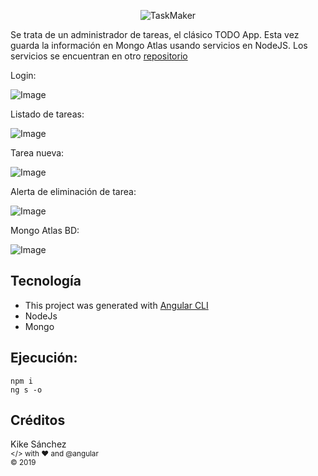 <p align="center">
  <img src="https://kike.pe/angular-lab/taskmaker/logo.png" alt="TaskMaker"/>
</p>

Se trata de un administrador de tareas, el clásico TODO App.
Esta vez guarda la información en Mongo Atlas usando servicios en NodeJS.
Los servicios se encuentran en otro [repositorio](https://github.com/KikeSan/serviceAPI)

Login:

![Image](https://kike.pe/angular-lab/taskmaker/1.png)

Listado de tareas:

![Image](https://kike.pe/angular-lab/taskmaker/2.png)

Tarea nueva:

![Image](https://kike.pe/angular-lab/taskmaker/3.png)

Alerta de eliminación de tarea:

![Image](https://kike.pe/angular-lab/taskmaker/4.png)

Mongo Atlas BD:

![Image](https://kike.pe/angular-lab/taskmaker/5.png)

## Tecnología

- This project was generated with [Angular CLI](https://github.com/angular/angular-cli)
- NodeJs
- Mongo

## Ejecución:

```console
npm i
ng s -o
```

## Créditos

Kike Sánchez  
<sub></> with ♥ and @angular </sub>  
<sub>© 2019</sub>
